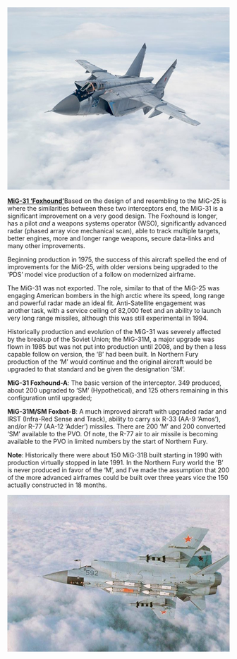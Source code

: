 <img src="/assets\images\warsaw\su\air\mig31\image1.jpg" style="width:6.5in;height:4.31597in" />

[**MiG-31
‘Foxhound’**](https://www.fighter-planes.com/info/mig31_foxhound.htm)Based
on the design of and resembling to the MiG-25 is where the similarities
between these two interceptors end, the MiG-31 is a significant
improvement on a very good design. The Foxhound is longer, has a pilot
*and* a weapons systems operator (WSO), significantly advanced radar
(phased array vice mechanical scan), able to track multiple targets,
better engines, more and longer range weapons, secure data-links and
many other improvements.

Beginning production in 1975, the success of this aircraft spelled the
end of improvements for the MiG-25, with older versions being upgraded
to the ‘PDS’ model vice production of a follow on modernized airframe.

The MiG-31 was not exported. The role, similar to that of the MiG-25 was
engaging American bombers in the high arctic where its speed, long range
and powerful radar made an ideal fit. Anti-Satellite engagement was
another task, with a service ceiling of 82,000 feet and an ability to
launch very long range missiles, although this was still experimental in
1994.

Historically production and evolution of the MiG-31 was severely
affected by the breakup of the Soviet Union; the MiG-31M, a major
upgrade was flown in 1985 but was not put into production until 2008,
and by then a less capable follow on version, the ‘B’ had been built. In
Northern Fury production of the ‘M’ would continue and the original
aircraft would be upgraded to that standard and be given the designation
‘SM’.

**MiG-31 Foxhound-A**: The basic version of the interceptor. 349
produced, about 200 upgraded to ‘SM’ (Hypothetical), and 125 others
remaining in this configuration until upgraded;

**MiG-31M/SM Foxbat-B**: A much improved aircraft with upgraded radar
and IRST (Infra-Red Sense and Track), ability to carry six R-33 (AA-9
‘Amos’), and/or R-77 (AA-12 ‘Adder’) missiles. There are 200 ‘M’ and 200
converted ‘SM’ available to the PVO. Of note, the R-77 air to air
missile is becoming available to the PVO in limited numbers by the start
of Northern Fury.

**Note**: Historically there were about 150 MiG-31B built starting in
1990 with production virtually stopped in late 1991. In the Northern
Fury world the ‘B’ is never produced in favor of the ‘M’, and I’ve made
the assumption that 200 of the more advanced airframes could be built
over three years vice the 150 actually constructed in 18 months.

<img src="/assets\images\warsaw\su\air\mig31\image2.jpg" style="width:6.5in;height:3.70486in" />
